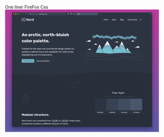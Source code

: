 One liner FireFox Css
![alt text](https://raw.githubusercontent.com/ultrahumanite/oneline/master/screenshots/oneline_screenshot.png)
